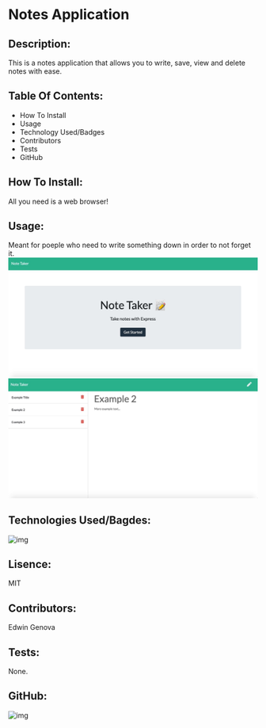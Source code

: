 # Notes Application
## Description: 
This is a notes application that allows you to write, save, view and delete notes with ease.
## Table Of Contents:
* How To Install
* Usage
* Technology Used/Badges
* Contributors
* Tests
* GitHub
## How To Install: 
All you need is a web browser!
## Usage:
Meant for poeple who need to write something down in order to not forget it.
![img](home.jpeg)
![img](example.jpeg)
## Technologies Used/Bagdes: 
![img](https://img.shields.io/badge/JavaScript-used-red)
## Lisence:  
MIT
## Contributors:
Edwin Genova
## Tests:
None.
## GitHub: 
![img](https://avatars0.githubusercontent.com/u/21047601?v=4)
